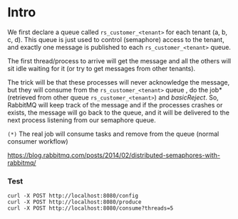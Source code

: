 # Intro

We first declare a queue called `rs_customer_<tenant>` for each tenant (a, b, c, d). 
This queue is just used to control (semaphore) access to the tenant, and exactly one message is published to each `rs_customer_<tenant>` queue.

The first thread/process to arrive will get the message and all the others will sit idle waiting for it (or try to get messages from other tenants). 

The trick will be that these processes will never acknowledge the message, but they will consume from the `rs_customer_<tenant>` queue , do the job* (retrieved from other queue `rs_customer_<tenant>`) and *basicReject*. So, RabbitMQ will keep track of the message and if the processes crashes or exists, the message will go back to the queue, and it will be delivered to the next process listening from our semaphore queue.

`(*)` The real job will consume tasks and remove from the queue (normal consumer workflow)

https://blog.rabbitmq.com/posts/2014/02/distributed-semaphores-with-rabbitmq/

### Test

```
curl -X POST http://localhost:8080/config
curl -X POST http://localhost:8080/produce
curl -X POST http://localhost:8080/consume?threads=5
```
